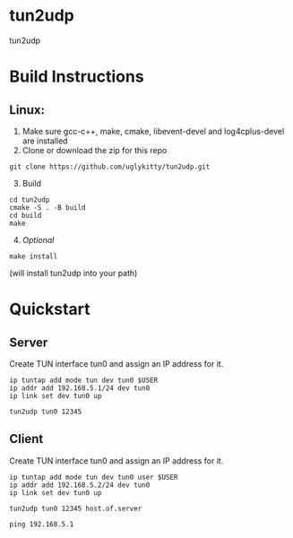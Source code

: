 # tun2udp

tun2udp

# Build Instructions

## Linux:

1. Make sure gcc-c++, make, cmake, libevent-devel and log4cplus-devel are installed
2. Clone or download the zip for this repo
```
git clone https://github.com/uglykitty/tun2udp.git
```
3. Build
```
cd tun2udp
cmake -S . -B build
cd build
make
```
4. *Optional*
```
make install
```
(will install tun2udp into your path)

# Quickstart

## Server
Create TUN interface tun0 and assign an IP address for it.
```
ip tuntap add mode tun dev tun0 $USER
ip addr add 192.168.5.1/24 dev tun0
ip link set dev tun0 up
```

```
tun2udp tun0 12345
```
## Client
Create TUN interface tun0 and assign an IP address for it.
```
ip tuntap add mode tun dev tun0 user $USER
ip addr add 192.168.5.2/24 dev tun0
ip link set dev tun0 up
```
```
tun2udp tun0 12345 host.of.server
```
```
ping 192.168.5.1
```
